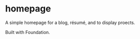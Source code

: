 homepage
========

A simple homepage for a blog, résumé, and to display proects.

Built with Foundation.
